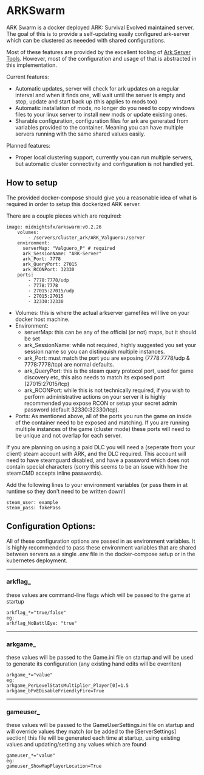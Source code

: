 # ARKSwarm
ARK Swarm is a docker deployed ARK: Survival Evolved maintained server. The goal of this is to provide a self-updating easily configured ark-server which can be clustered as neeeded with shared configurations.

Most of these features are provided by the excellent tooling of [Ark Server Tools](https://github.com/FezVrasta/ark-server-tools). However, most of the configuration and usage of that is abstracted in this implementation.

Current features:
- Automatic updates, server will check for ark updates on a regular interval and when it finds one, will wait until the server is empty and stop, update and start back up (this applies to mods too)
- Automatic installation of mods, no longer do you need to copy windows files to your linux server to install new mods or update existing ones.
- Sharable configuration, configuration files for ark are generated from variables provided to the container. Meaning you can have multiple servers running with the same shared values easily.

Planned features:
- Proper local clustering support, currently you can run multiple servers, but automatic cluster connectivity and configuration is not handled yet.


## How to setup

The provided docker-compose should give you a reasonable idea of what is required in order to setup this dockerized ARK server.

There are a couple pieces which are required:

```
image: midnightsfx/arkswarm:v0.2.26
    volumes:
        - /servers/cluster_ark/ARK_Valguero:/server
    environment:
      serverMap: "Valguero_P" # required
      ark_SessionName: "ARK-Server"
      ark_Port: 7778
      ark_QueryPort: 27015
      ark_RCONPort: 32330
    ports:
        - 7778:7778/udp
        - 7778:7778
        - 27015:27015/udp
        - 27015:27015
        - 32330:32330
```

- Volumes: this is where the actual arkserver gamefiles will live on your docker host machine.
- Environment: 
    - serverMap: this can be any of the official (or not) maps, but it should be set
    - ark_SessionName: while not required, highly suggested you set your session name so you can distinquish multiple instances.
    - ark_Port: must match the port you are exposing (7778:7778/udp & 7778:7778/tcp) are normal defaults.
    - ark_QueryPort: this is the steam query protocol port, used for game discovery etc, this also needs to match its exposed port (27015:27015/tcp)
    - ark_RCONPort: while this is not technically required, if you wish to perform administrative actions on your server it is highly recommended you expose RCON or setup your secret admin password (default 32330:32330/tcp).
- Ports: As mentioned above, all of the ports you run the game on inside of the container need to be exposed and matching. If you are running multiple instances of the game (cluster mode) these ports will need to be unique and not overlap for each server.

If you are planning on using a paid DLC you will need a (seperate from your client) steam account with ARK, and the DLC required. This account will need to have steamguard disabled, and have a password which does not contain special characters (sorry this seems to be an issue with how the steamCMD accepts inline passwords).

Add the following lines to your environment variables (or pass them in at runtime so they don't need to be written down!)
```
steam_user: example
steam_pass: fakePass
```


## Configuration Options:

All of these configuration options are passed in as environment variables. It is highly recommended to pass these environment variables that are shared between servers as a single .env file in the docker-compose setup or in the kubernetes deployment.

---
### arkflag_ 
these values are command-line flags which will be passed to the game at startup
```
arkflag_*="true/false"
eg:  
arkflag_NoBattlEye: "true"
```
---
### arkgame_
these values will be passed to the Game.ini file on startup and will be used to generate its configuration (any existing hand edits will be overriten)
```
arkgame_*="value"
eg: 
arkgame_PerLevelStatsMultiplier_Player[0]=1.5
arkgame_bPvEDisableFriendlyFire=True
```
---
### gameuser_
these values will be passed to the GameUserSettings.ini file on startup and will override values they match (or be added to the [ServerSettings] section) this file will be generated each time at startup, using existing values and updating/setting any values which are found

```
gameuser_*="value"
eg:
gameuser_ShowMapPlayerLocation=True
```